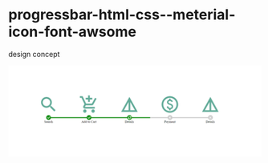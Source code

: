 # progressbar-html-css--meterial-icon-font-awsome

design concept

![progressbar](https://github.com/Thedevelop3r/progressbar-html-css--meterial-icon-font-awsome/blob/master/assets/progressbar.png)
